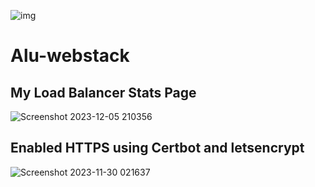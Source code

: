 ![img](https://start.alueducation.com/resource/1568810909000/AluLogoForAdmissions)

# Alu-webstack

## My Load Balancer Stats Page
![Screenshot 2023-12-05 210356](https://github.com/Elhameed/alu-higher_level_programming/assets/110787129/36f3fbff-0f3d-4cbb-b747-f7eb93147033)


## Enabled HTTPS using Certbot and letsencrypt

![Screenshot 2023-11-30 021637](https://github.com/Ronnie5562/alu-webstack/assets/110787129/8666d608-204b-4325-9715-9fc1aa03de50)
